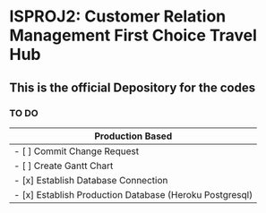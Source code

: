 # ISPROJ2: Customer Relation Management First Choice Travel Hub

## This is the official Depository for the codes

### TO DO

| Production Based |
|-----------------|
| - [ ] Commit Change Request |
| - [ ] Create Gantt Chart |
| - [x] Establish Database Connection |
| - [x] Establish Production Database (Heroku Postgresql) |